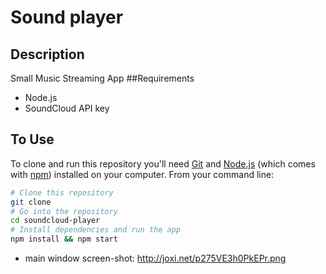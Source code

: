 # Sound player
## Description 
 Small Music Streaming App
##Requirements
  * Node.js
  * SoundCloud API key
## To Use

To clone and run this repository you'll need [Git](https://git-scm.com) and [Node.js](https://nodejs.org/en/download/) (which comes with [npm](http://npmjs.com)) installed on your computer. From your command line:

```bash
# Clone this repository
git clone
# Go into the repository
cd soundcloud-player
# Install dependencies and run the app
npm install && npm start
```
* main window screen-shot: http://joxi.net/p275VE3h0PkEPr.png
